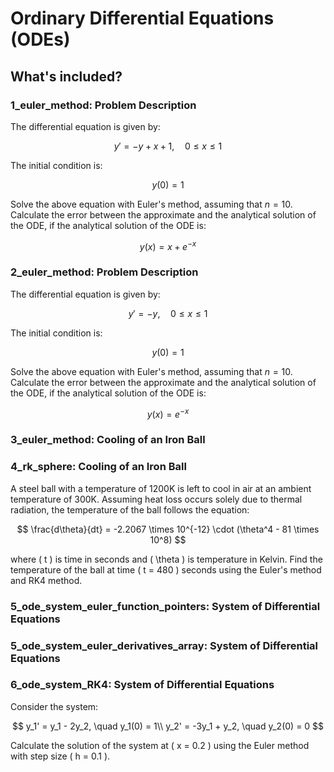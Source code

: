 # Ordinary Differential Equations (ODEs)

## What's included?

### 1_euler_method: Problem Description

The differential equation is given by:

$$
y' = -y + x + 1, \quad 0 \leq x \leq 1
$$

The initial condition is:

$$
y(0) = 1
$$

Solve the above equation with Euler's method, assuming that $n = 10$. Calculate the error between the approximate and the analytical solution of the ODE, if the analytical solution of the ODE is:

$$
y(x) = x + e^{-x}
$$

### 2_euler_method: Problem Description

The differential equation is given by:

$$
y' = -y, \quad 0 \leq x \leq 1
$$

The initial condition is:

$$
y(0) = 1
$$

Solve the above equation with Euler's method, assuming that $n = 10$. Calculate the error between the approximate and the analytical solution of the ODE, if the analytical solution of the ODE is:

$$
y(x) = e^{-x}
$$

### 3_euler_method: Cooling of an Iron Ball

### 4_rk_sphere: Cooling of an Iron Ball

A steel ball with a temperature of 1200K is left to cool in air at an ambient temperature of 300K. Assuming heat loss occurs solely due to thermal radiation, the temperature of the ball follows the equation:

$$
 \frac{d\theta}{dt} = -2.2067 \times 10^{-12} \cdot (\theta^4 - 81 \times 10^8)
$$

where \( t \) is time in seconds and \( \theta \) is temperature in Kelvin. Find the temperature of the ball at time \( t = 480 \) seconds using the Euler's method and RK4 method.

### 5_ode_system_euler_function_pointers: System of Differential Equations

### 5_ode_system_euler_derivatives_array: System of Differential Equations

### 6_ode_system_RK4: System of Differential Equations

Consider the system:

$$
y_1' = y_1 - 2y_2, \quad y_1(0) = 1\\
y_2' = -3y_1 + y_2, \quad y_2(0) = 0
$$

Calculate the solution of the system at \( x = 0.2 \) using the Euler method with step size \( h = 0.1 \).
